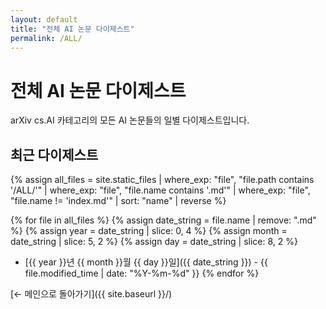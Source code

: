 ```yaml
---
layout: default
title: "전체 AI 논문 다이제스트"
permalink: /ALL/
---
```


# 전체 AI 논문 다이제스트

arXiv cs.AI 카테고리의 모든 AI 논문들의 일별 다이제스트입니다.

## 최근 다이제스트

{% assign all_files = site.static_files | where_exp: "file", "file.path contains '/ALL/'" | where_exp: "file", "file.name contains '.md'" | where_exp: "file", "file.name != 'index.md'" | sort: "name" | reverse %}

{% for file in all_files %}
  {% assign date_string = file.name | remove: ".md" %}
  {% assign year = date_string | slice: 0, 4 %}
  {% assign month = date_string | slice: 5, 2 %}
  {% assign day = date_string | slice: 8, 2 %}
- [{{ year }}년 {{ month }}월 {{ day }}일]({{ date_string }}) - {{ file.modified_time | date: "%Y-%m-%d" }}
{% endfor %}

[← 메인으로 돌아가기]({{ site.baseurl }}/)